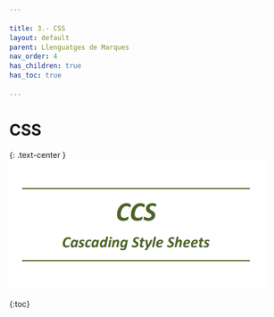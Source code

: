 ```yaml
---

title: 3.- CSS
layout: default
parent: Llenguatges de Marques
nav_order: 4
has_children: true
has_toc: true

---
```



# CSS

{: .text-center }
![alt text](imatges/CSS.png)

{:toc}



